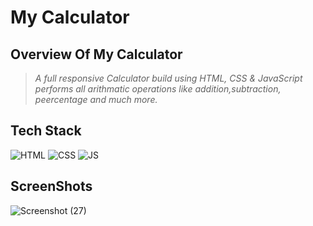 
# My Calculator
## Overview Of My Calculator

> _A full responsive Calculator build using HTML, CSS & JavaScript performs all arithmatic operations like addition,subtraction, peercentage and much more._



## Tech Stack

![HTML](https://img.shields.io/badge/html5%20-%23E34F26.svg?&style=for-the-badge&logo=html5&logoColor=white)
![CSS](https://img.shields.io/badge/css3%20-%231572B6.svg?&style=for-the-badge&logo=css3&logoColor=white)
![JS](https://img.shields.io/badge/javascript%20-%23323330.svg?&style=for-the-badge&logo=javascript&logoColor=%23F7DF1E)


## ScreenShots
![Screenshot (27)](https://user-images.githubusercontent.com/100334178/167395782-1570209e-9e56-4dcd-9e03-5737487a019d.png)
